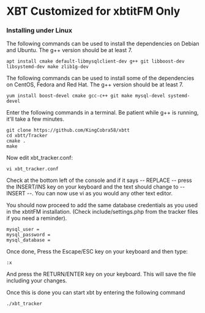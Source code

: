 # XBT Customized for xbtitFM Only 

### Installing under Linux

The following commands can be used to install the dependencies on Debian and Ubuntu. The g++ version should be at least 7.

```
apt install cmake default-libmysqlclient-dev g++ git libboost-dev libsystemd-dev make zlib1g-dev
```

The following commands can be used to install some of the dependencies on CentOS, Fedora and Red Hat. The g++ version should be at least 7.

```
yum install boost-devel cmake gcc-c++ git make mysql-devel systemd-devel
```

Enter the following commands in a terminal. Be patient while g++ is running, it'll take a few minutes.

```
git clone https://github.com/KingCobra58/xbtt
cd xbtt/Tracker
cmake .
make
```
Now edit xbt_tracker.conf:
```
vi xbt_tracker.conf
```
Check at the bottom left of the console and if it says -- REPLACE -- press the INSERT/INS key on your keyboard and the text should change to -- INSERT --. You can now use vi as you would any other text editor.

You should now proceed to add the same database credentials as you used in the xbtitFM installation. (Check include/settings.php from the tracker files if you need a reminder).
```
mysql_user = 
mysql_password = 
mysql_database = 
```
Once done, Press the Escape/ESC key on your keyboard and then type:
```
:x
```
And press the RETURN/ENTER key on your keyboard. This will save the file including your changes.

Once this is done you can start xbt by entering the following command
```
./xbt_tracker
```
